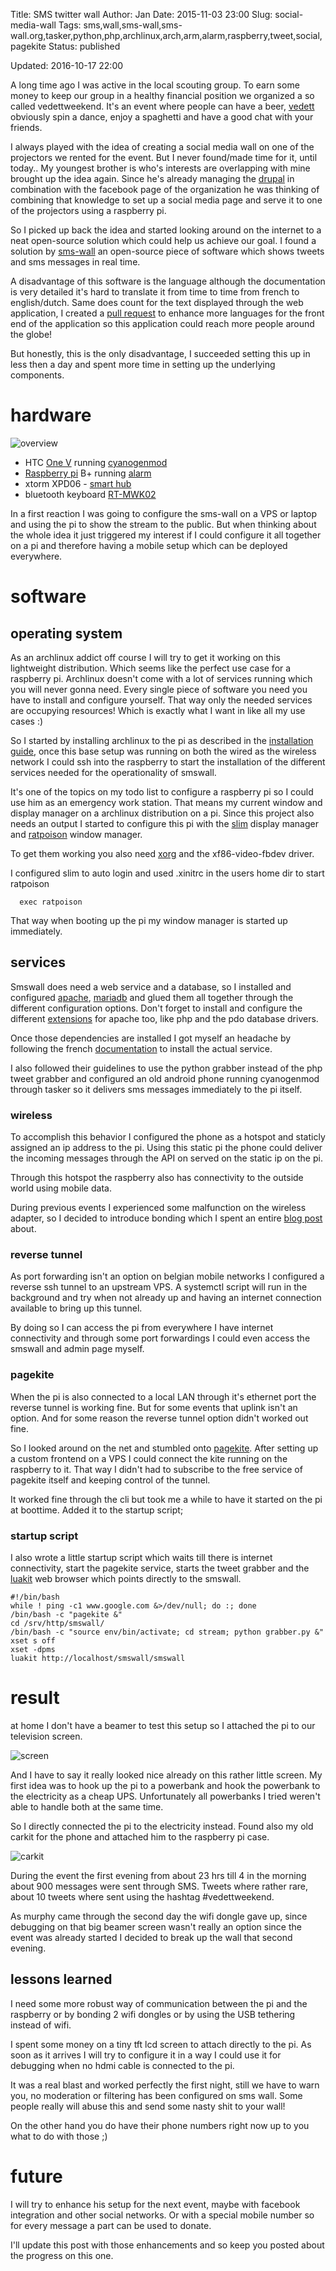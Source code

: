 Title:       SMS twitter wall
Author:      Jan
Date: 	     2015-11-03 23:00
Slug:	     social-media-wall
Tags:	     sms,wall,sms-wall,sms-wall.org,tasker,python,php,archlinux,arch,arm,alarm,raspberry,tweet,social,pagekite
Status:	     published

Updated:     2016-10-17 22:00

A long time ago I was active in the local scouting group. To earn some money to keep our group in a healthy financial position we organized a so called vedettweekend. It's an event where people can have a beer, [vedett](http://vedett.be) obviously spin a dance, enjoy a spaghetti and have a good chat with your friends.

I always played with the idea of creating a social media wall on one of the projectors we rented for the event. But I never found/made time for it, until today.. My youngest brother is who's interests are overlapping with mine brought up the idea again. Since he's already managing the [drupal](https://drupal.org) in combination with the facebook page of the organization he was thinking of combining that knowledge to set up a social media page and serve it to one of the projectors using a raspberry pi.

So I picked up back the idea and started looking around on the internet to a neat open-source solution which could help us achieve our goal. I found a solution by [sms-wall](http://sms-wall.org) an open-source piece of software which shows tweets and sms messages in real time.

A disadvantage of this software is the language although the documentation is very detailed it's hard to translate it from time to time from french to english/dutch. Same does count for the text displayed through the web application, I created a [pull request](https://github.com/assobug/smswall/pull/2) to enhance more languages for the front end of the application so this application could reach more people around the globe!

But honestly, this is the only disadvantage, I succeeded setting this up in less then a day and spent more time in setting up the underlying components.

# hardware

![overview](../../images/smswall/overview.jpg)

* HTC [One V](http://www.htc.com/be-nl/support/htc-one-v/) running [cyanogenmod](http://cyanogenmod.org)
* [Raspberry pi](https://www.raspberrypi.org/products/raspberry-pi-2-model-b/) B+ running [alarm](http://archlinuxarm.org/)
* xtorm XPD06 - [smart hub](http://www.xtorm.eu/en/power-hubs/smart-hub/)
* bluetooth keyboard [RT-MWK02](http://www.amazon.com/Rii-RT-MWK02-Wireless-Keyboard-Pointer/dp/B00BVZZG0C/ref=cm_cr_pr_product_top?ie=UTF8)

In a first reaction I was going to configure the sms-wall on a VPS or laptop and using the pi to show the stream to the public. But when thinking about the whole idea it just triggered my interest if I could configure it all together on a pi and therefore having a mobile setup which can be deployed everywhere.

# software

## operating system

As an archlinux addict off course I will try to get it working on this lightweight distribution. Which seems like the perfect use case for a raspberry pi. Archlinux doesn't come with a lot of services running which you will never gonna need. Every single piece of software you need you have to install and configure yourself. That way only the needed services are occupying resources! Which is exactly what I want in like all my use cases :)

So I started by installing archlinux to the pi as described in the [installation guide](http://archlinuxarm.org/platforms/armv7/broadcom/raspberry-pi-2), once this base setup was running on both the wired as the wireless network I could ssh into the raspberry to start the installation of the different services needed for the operationality of smswall.

It's one of the topics on my todo list to configure a raspberry pi so I could use him as an emergency work station. That means my current window and display manager on a archlinux distribution on a pi. Since this project also needs an output I started to configure this pi with the [slim](https://wiki.archlinux.org/index.php/SLiM) display manager and [ratpoison](https://wiki.archlinux.org/index.php/Ratpoison) window manager.

To get them working you also need [xorg](https://wiki.archlinux.org/index.php/Xorg) and the xf86-video-fbdev driver.

I configured slim to auto login and used .xinitrc in the users home dir to start ratpoison

```
  exec ratpoison
```

That way when booting up the pi my window manager is started up immediately.

## services

Smswall does need a web service and a database, so I installed and configured [apache](https://wiki.archlinux.org/index.php/Apache_HTTP_Server), [mariadb](https://wiki.archlinux.org/index.php/MySQL) and glued them all together through the different configuration options. Don't forget to install and configure the different [extensions](https://wiki.archlinux.org/index.php/Apache_HTTP_Server#Extensions) for apache too, like php and the pdo database drivers.

Once those dependencies are installed I got myself an headache by following the french [documentation](https://github.com/assobug/smswall/tree/master/smswall#smswall) to install the actual service.

I also followed their guidelines to use the python grabber instead of the php tweet grabber and configured an old android phone running cyanogenmod through tasker so it delivers sms messages immediately to the pi itself.


### wireless

To accomplish this behavior I configured the phone as a hotspot and staticly assigned an ip address to the pi. Using this static pi the phone could deliver the incoming messages through the API on served on the static ip on the pi.

Through this hotspot the raspberry also has connectivity to the outside world using mobile data.

During previous events I experienced some malfunction on the wireless adapter, so I decided to introduce bonding which I spent an entire [blog post](../wireless-bond-archlinux.html) about. 

### reverse tunnel

As port forwarding isn't an option on belgian mobile networks I configured a reverse ssh tunnel to an upstream VPS. A systemctl script will run in the background and try when not already up and having an internet connection available to bring up this tunnel.

By doing so I can access the pi from everywhere I have internet connectivity and through some port forwardings I could even access the smswall and admin page myself.

### pagekite

When the pi is also connected to a local LAN through it's ethernet port the reverse tunnel is working fine. But for some events that uplink isn't an option. And for some reason the reverse tunnel option didn't worked out fine. 

So I looked around on the net and stumbled onto [pagekite](https://www.pagekite.org). After setting up a custom frontend on a VPS I could connect the kite running on the raspberry to it. That way I didn't had to subscribe to the free service of pagekite itself and keeping control of the tunnel.

It worked fine through the cli but took me a while to have it started on the pi at boottime. Added it to the startup script;

### startup script
I also wrote a little startup script which waits till there is internet connectivity, start the pagekite service, starts the tweet grabber and the [luakit](https://wiki.archlinux.org/index.php/Luakit) web browser which points directly to the smswall.

```
#!/bin/bash
while ! ping -c1 www.google.com &>/dev/null; do :; done
/bin/bash -c "pagekite &"
cd /srv/http/smswall/
/bin/bash -c "source env/bin/activate; cd stream; python grabber.py &"
xset s off
xset -dpms
luakit http://localhost/smswall/smswall
```

# result

at home I don't have a beamer to test this setup so I attached the pi to our television screen.

![screen]( ../../images/smswall/screen.jpg)

And I have to say it really looked nice already on this rather little screen. My first idea was to hook up the pi to a powerbank and hook the powerbank to the electricity as a cheap UPS. Unfortunately all powerbanks I tried weren't able to handle both at the same time.

So I directly connected the pi to the electricity instead. Found also my old carkit for the phone and attached him to the raspberry pi case.

![carkit]( ../../images/smswall/carkit.jpg)

During the event the first evening from about 23 hrs till 4 in the morning about 900 messages were sent through SMS. Tweets where rather rare, about 10 tweets where sent using the hashtag #vedettweekend.

As murphy came through the second day the wifi dongle gave up, since debugging on that big beamer screen wasn't really an option since the event was already started I decided to break up the wall that second evening.

## lessons learned

I need some more robust way of communication between the pi and the raspberry or by bonding 2 wifi dongles or by using the USB tethering instead of wifi.

I spent some money on a tiny tft lcd screen to attach directly to the pi. As soon as it arrives I will try to configure it in a way I could use it for debugging when no hdmi cable is connected to the pi.

It was a real blast and worked perfectly the first night, still we have to warn you, no moderation or filtering has been configured on sms wall. Some people really will abuse this and send some nasty shit to your wall!

On the other hand you do have their phone numbers right now up to you what to do with those ;)

# future

I will try to enhance his setup for the next event, maybe with facebook integration and other social networks. Or with a special mobile number so for every message a part can be used to donate.

I'll update this post with those enhancements and so keep you posted about the progress on this one.
